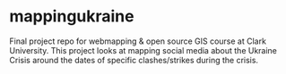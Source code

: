 # mappingukraine
Final project repo for webmapping &amp; open source GIS course at Clark University. This project looks at mapping social media about the Ukraine Crisis around the dates of specific clashes/strikes during the crisis.
